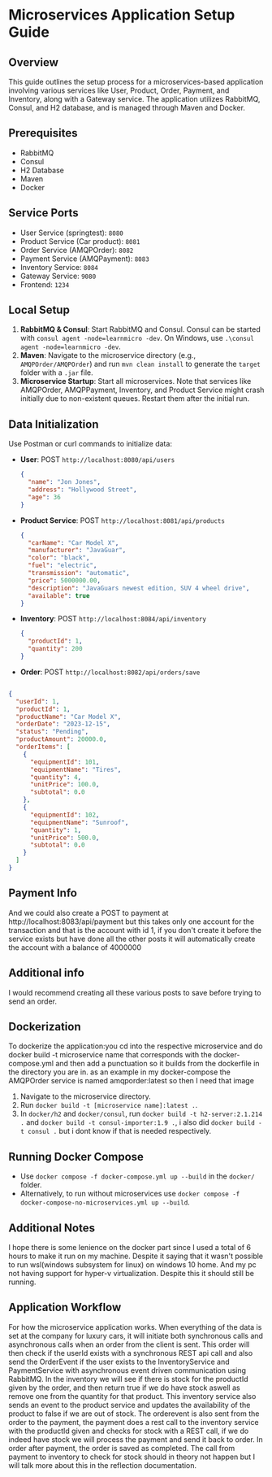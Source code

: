 
# Microservices Application Setup Guide

## Overview
This guide outlines the setup process for a microservices-based application involving various services like User, Product, Order, Payment, and Inventory, along with a Gateway service. The application utilizes RabbitMQ, Consul, and H2 database, and is managed through Maven and Docker.

## Prerequisites
- RabbitMQ
- Consul
- H2 Database
- Maven
- Docker

## Service Ports
- User Service (springtest): `8080`
- Product Service (Car product): `8081`
- Order Service (AMQPOrder): `8082`
- Payment Service (AMQPayment): `8083`
- Inventory Service: `8084`
- Gateway Service: `9080`
- Frontend: `1234`

## Local Setup
1. **RabbitMQ & Consul**: Start RabbitMQ and Consul. Consul can be started with `consul agent -node=learnmicro -dev`. On Windows, use `.\consul agent -node=learnmicro -dev`.
2. **Maven**: Navigate to the microservice directory (e.g., `AMQPOrder/AMQPOrder`) and run `mvn clean install` to generate the `target` folder with a `.jar` file.
3. **Microservice Startup**: Start all microservices. Note that services like AMQPOrder, AMQPPayment, Inventory, and Product Service might crash initially due to non-existent queues. Restart them after the initial run.

## Data Initialization
Use Postman or curl commands to initialize data:
- **User**: POST `http://localhost:8080/api/users`
  ```json
  {
    "name": "Jon Jones",
    "address": "Hollywood Street",
    "age": 36
  }
  ```
- **Product Service**: POST `http://localhost:8081/api/products`
  ```json
  {
    "carName": "Car Model X",
    "manufacturer": "JavaGuar",
    "color": "black",
    "fuel": "electric",
    "transmission": "automatic",
    "price": 5000000.00,
    "description": "JavaGuars newest edition, SUV 4 wheel drive",
    "available": true
  }
  ```
- **Inventory**: POST `http://localhost:8084/api/inventory`
  ```json
  {
    "productId": 1,
    "quantity": 200
  }
  ```
- **Order**: POST `http://localhost:8082/api/orders/save`
```json

{
  "userId": 1,
  "productId": 1,
  "productName": "Car Model X",
  "orderDate": "2023-12-15",
  "status": "Pending",
  "productAmount": 20000.0,
  "orderItems": [
    {
      "equipmentId": 101,
      "equipmentName": "Tires",
      "quantity": 4,
      "unitPrice": 100.0,
      "subtotal": 0.0
    },
    {
      "equipmentId": 102,
      "equipmentName": "Sunroof",
      "quantity": 1,
      "unitPrice": 500.0,
      "subtotal": 0.0
    }
  ]
}
```


## Payment Info
And we could also create a POST to payment at http://localhost:8083/api/payment but this takes only one account for the transaction and that is the account with id 1, if you don't create it before the service exists but have done all the other posts it will automatically create the account with a balance of 4000000

## Additional info
I would recommend creating all these various posts to save before trying to send an order.

## Dockerization
To dockerize the application:you cd into the respective microservice and do docker build -t microservice name that corresponds with the docker-compose.yml and then add a punctuation so it builds from the dockerfile in the directory you are in. as an example in my docker-compose the AMQPOrder service is named amqporder:latest so then I need that image

1. Navigate to the microservice directory.
2. Run `docker build -t [microservice name]:latest .`.
3. In `docker/h2` and `docker/consul`, run `docker build -t h2-server:2.1.214 .` and `docker build -t consul-importer:1.9 .`, i also did `docker build -t consul .` but i dont know if that is needed respectively.

## Running Docker Compose
- Use `docker compose -f docker-compose.yml up --build` in the `docker/` folder.
- Alternatively, to run without microservices use `docker compose -f docker-compose-no-microservices.yml up --build`.

## Additional Notes
I hope there is some lenience on the docker part since I used a total of 6 hours to make it run on my machine. Despite it saying that it wasn't possible to run wsl(windows subsystem for linux) on windows 10 home. And my pc not having support for hyper-v virtualization. Despite this it should still be running.

## Application Workflow
For how the microservice application works. When everything of the data is set at the company for luxury cars, it will initiate both synchronous calls and asynchronous calls when an order from the client is sent. This order will then check if the userId exists with a synchronous REST api call and also send the OrderEvent if the user exists to the InventoryService and PaymentService with asynchronous event driven communication using RabbitMQ. In the inventory we will see if there is stock for the productId given by the order, and then return true if we do have stock aswell as remove one from the quantity for that product. This inventory service also sends an event to the product service and updates the availability of the product to false if we are out of stock. The orderevent is also sent from the order to the payment, the payment does a rest call to the inventory service with the productId given and checks for stock with a REST call, if we do indeed have stock we will process the payment and send it back to order. In order after payment, the order is saved as completed. The call from payment to inventory to check for stock should in theory not happen but I will talk more about this in the reflection documentation.
